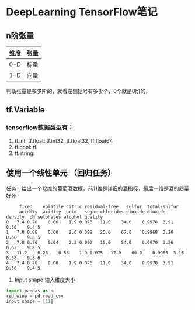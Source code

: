 # DeepLearning TensorFlow笔记

## n阶张量

|  维度   | 张量  |
|  ----  | ----  |
| 0-D  | 标量 |
| 1-D  | 向量 |
判断张量是多少阶的，就看左侧括号有多少个，0个就是0阶的，
## tf.Variable
### tensorflow数据类型有：
1. tf.int, tf.float:
tf.int32, tf.float32, tf.float64
2. tf.bool:
tf.
3. tf.string:

## 使用一个线性单元 （回归任务）
任务：给出一个12维的葡萄酒数据，前11维是详细的酒指标，最后一维是酒的质量好坏
```
     fixed    volatile citric residual-free   sulfur  total-sulfur
     acidity  acidity  acid   sugar chlorides dioxide dioxide   density  pH sulphates alcohol quality
0	7.4	0.70	0.00	1.9	0.076	11.0	34.0	0.9978	3.51	0.56	9.4	5
1	7.8	0.88	0.00	2.6	0.098	25.0	67.0	0.9968	3.20	0.68	9.8	5
2	7.8	0.76	0.04	2.3	0.092	15.0	54.0	0.9970	3.26	0.65	9.8	5
3	11.2	0.28	0.56	1.9	0.075	17.0	60.0	0.9980	3.16	0.58	9.8	6
4	7.4	0.70	0.00	1.9	0.076	11.0	34.0	0.9978	3.51	0.56	9.4	5
```
1. Input shape
输入维度大小

```python
import pandas as pd
red_wine = pd.read_csv
input_shape = [11]
```

